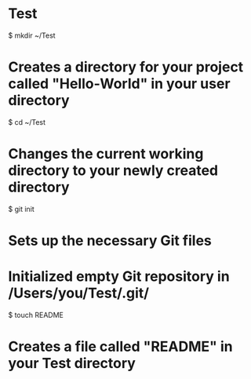 Test
====

$ mkdir ~/Test
# Creates a directory for your project called "Hello-World" in your user directory

$ cd ~/Test
# Changes the current working directory to your newly created directory

$ git init
# Sets up the necessary Git files
# Initialized empty Git repository in /Users/you/Test/.git/

$ touch README
# Creates a file called "README" in your Test directory
